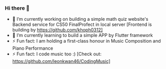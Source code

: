 ### Hi there 👋

- 🔭 I’m currently working on building a simple math quiz website's Backend service for CS50 FinalProfect in local server [Frontend is building by https://github.com/khoph0312]
- 🌱 I’m currently learning to build a simple APP by Flutter framework
- ⚡ Fun fact: I am holding a first-class honour in Music Composition and Piano Performance
- ⚡ Fun fact: I code music too :) [Check out: https://github.com/leonkwan46/CodingMusic]

<!--
**leonkwan46/leonkwan46** is a ✨ _special_ ✨ repository because its `README.md` (this file) appears on your GitHub profile.

Here are some ideas to get you started:

- 🔭 I’m currently working on ...
- 🌱 I’m currently learning ...
- 👯 I’m looking to collaborate on ...
- 🤔 I’m looking for help with ...
- 💬 Ask me about ...
- 📫 How to reach me: ...
- 😄 Pronouns: ...
- ⚡ Fun fact: ...
-->
